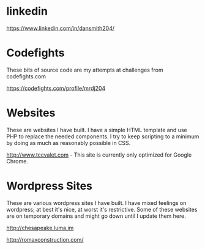 # linkedin
https://www.linkedin.com/in/dansmith204/

# Codefights
These bits of source code are my attempts at challenges from codefights.com

https://codefights.com/profile/mrdj204

# Websites
These are websites I have built. I have a simple HTML template and use PHP to replace the needed components. I try to keep scripting to a minimum by doing as much as reasonably possible in CSS.

http://www.tccvalet.com - This site is currently only optimized for Google Chrome.

# Wordpress Sites
These are various wordpress sites I have built. I have mixed feelings on wordpress; at best it's nice, at worst it's restrictive. Some of these websites are on temporary domains and might go down until I update them here.

http://chesapeake.luma.im

http://romaxconstruction.com/
